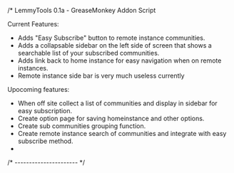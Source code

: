 /* LemmyTools 0.1a - GreaseMonkey Addon Script

Current Features:
- Adds "Easy Subscribe" button to remote instance communities.
- Adds a collapsable sidebar on the left side of screen that shows 
a searchable list of your subscribed communities. 
- Adds link back to home instance for easy navigation when on remote
instances.
- Remote instance side bar is very much useless currently

Upocoming features:

- When off site collect a list of communities and display in sidebar
for easy subscription.
- Create option page for saving homeinstance and other options.
- Create sub communities grouping function.
- Create remote instance search of communities and integrate with
easy subscribe method.
- 

/* ---------------------- */

